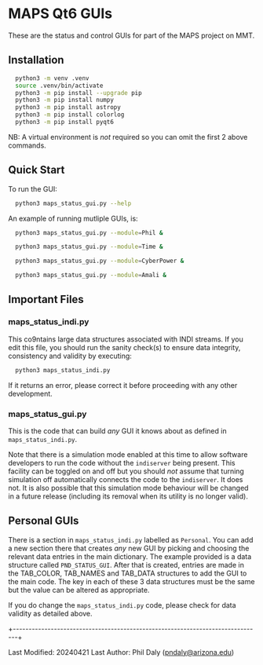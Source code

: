 # MAPS Qt6 GUIs

These are the status and control GUIs for part of the MAPS project on MMT.

## Installation

```bash
  python3 -m venv .venv
  source .venv/bin/activate
  python3 -m pip install --upgrade pip
  python3 -m pip install numpy
  python3 -m pip install astropy
  python3 -m pip install colorlog
  python3 -m pip install pyqt6
```

NB: A virtual environment is *not* required so you can omit the first 2 above commands.


## Quick Start

To run the GUI:

```bash
  python3 maps_status_gui.py --help
```

An example of running mutliple GUIs, is:

```bash
  python3 maps_status_gui.py --module=Phil &

  python3 maps_status_gui.py --module=Time &

  python3 maps_status_gui.py --module=CyberPower &

  python3 maps_status_gui.py --module=Amali &
```


## Important Files

### maps_status_indi.py

This co9ntains large data structures associated with INDI streams. If you edit this file, you should run the
sanity check(s) to ensure data integrity, consistency and validity by executing:

```bash
  python3 maps_status_indi.py
```

If it returns an error, please correct it before proceeding with any other development.

### maps_status_gui.py

This is the code that can build *any* GUI it knows about as defined in `maps_status_indi.py`.

Note that there is a simulation mode enabled at this time to allow software developers to 
run the code without the `indiserver` being present. This facility can be toggled on and off
but you should *not* assume that turning simulation off automatically connects the code to the
`indiserver`. It does not. It is also possible that this simulation mode behaviour will be changed
in a future release (including its removal when its utility is no longer valid).


## Personal GUIs

There is a section in `maps_status_indi.py` labelled as `Personal`. You can add a new section there that
creates *any* new GUI by picking and choosing the relevant data entries in the main dictionary. The example
provided is a data structure called `PND_STATUS_GUI`. After that is created, entries are made in the
TAB\_COLOR, TAB\_NAMES and TAB\_DATA structures to add the GUI to the main code. 
The key in each of these 3 data structures must be the same but the value can be altered as appropriate.

If you do change the `maps_status_indi.py` code, please check for data validity as detailed above.

+-------------------------------------------------------------------------------+

Last Modified: 20240421
Last Author:   Phil Daly (pndaly@arizona.edu)
